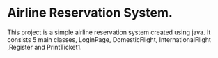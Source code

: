 # Airline Reservation System.

This project is a simple airline reservation system created using java. It consists 5 main classes, LoginPage, DomesticFlight, InternationalFlight
,Register and PrintTicket1. 
